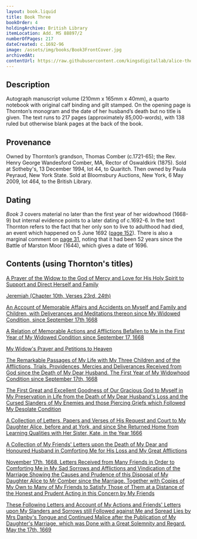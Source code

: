 ```yaml
---
layout: book.liquid
title: Book Three
bookOrder: 4
holdingArchive: British Library
itemLocation: Add. MS 88897/2
numberOfPages: 217
dateCreated: c.1692-96
image: /assets/img/books/Book3FrontCover.jpg
archivedAt: 
contentUrl: https://raw.githubusercontent.com/kingsdigitallab/alice-thornton/refs/heads/edition/texts/03_book_three/book_three.xml
---
```


## Description 

Autograph manuscript volume (210mm x 165mm x 40mm), a quarto notebook with original calf binding and gilt stamped. On the opening page is Thornton’s monogram and the date of her husband’s death but no title is given. The text runs to 217 pages (approximately 85,000-words), with 138 ruled but otherwise blank pages at the back of the book. 

## Provenance 

Owned by Thornton’s grandson, Thomas Comber (c.1721-65); the Rev. Henry George Wandesford Comber, MA, Rector of Oswaldkirk (1875). Sold at Sotheby's, 13 December 1994, lot 44, to Quaritch. Then owned by Paula Peyraud, New York State. Sold at Bloomsbury Auctions, New York, 6 May 2009, lot 464, to the British Library. 

## Dating

_Book 3_ covers material no later than the first year of her widowhood (1668-9) but internal evidence points to a later dating of c.1692-6. In the text Thornton refers to the fact that her only son to live to adulthood had died, an event which happened on 5 June 1692 ([page 152](https://thornton.kdl.kcl.ac.uk/edition/?p0.do=book_three&p0.lo=p.152&p0.vi=modern)). There is also a marginal comment on [page 31](https://thornton.kdl.kcl.ac.uk/edition/?p0.do=book_three&p0.lo=p.31&p0.vi=modern), noting that it had been 52 years since the Battle of Marston Moor (1644), which gives a date of 1696.

## Contents (using Thornton's titles)

[A Prayer of the Widow to the God of Mercy and Love for His Holy Spirit to Support and Direct Herself and Family](https://thornton.kdl.kcl.ac.uk/edition/?p0.do=book_three&p0.lo=p.2&p0.vi=modern) <br/>

[Jeremiah (Chapter 10th, Verses 23rd, 24th)](https://thornton.kdl.kcl.ac.uk/edition/?p0.do=book_three&p0.lo=p.6&p0.vi=modern) <br/>

[An Account of Memorable Affairs and Accidents on Myself and Family and Children, with Deliverances and Meditations thereon since My Widowed Condition, since September 17th 1668](https://thornton.kdl.kcl.ac.uk/edition/?p0.do=book_three&p0.lo=p.20&p0.vi=modern) <br/>

[A Relation of Memorable Actions and Afflictions Befallen to Me in the First Year of My Widowed Condition since September 17, 1668](https://thornton.kdl.kcl.ac.uk/edition/?p0.do=book_three&p0.lo=p.22&p0.vi=modern) <br/>

[My Widow's Prayer and Petitions to Heaven](https://thornton.kdl.kcl.ac.uk/edition/?p0.do=book_three&p0.lo=p.104&p0.vi=modern) <br/>

[The Remarkable Passages of My Life with My Three Children and of the Afflictions, Trials, Providences, Mercies and Deliverances Received from God since the Death of My Dear Husband. The First Year of My Widowhood Condition since September 17th, 1668](https://thornton.kdl.kcl.ac.uk/edition/?p0.do=book_three&p0.lo=p.110&p0.vi=modern) <br/>

[The First Great and Excellent Goodness of Our Gracious God to Myself in My Preservation in Life from the Death of My Dear Husband's Loss and the Cursed Slanders of My Enemies and those Piercing Griefs which Followed My Desolate Condition](https://thornton.kdl.kcl.ac.uk/edition/?p0.do=book_three&p0.lo=p.114&p0.vi=modern) <br/>

[A Collection of Letters, Papers and Verses of His Request and Court to My Daughter Alice, before and at York, and since She Returned Home from Learning Qualities with Her Sister, Kate, in the Year 1666](https://thornton.kdl.kcl.ac.uk/edition/?p0.do=book_three&p0.lo=p.186&p0.vi=modern) <br/>

[A Collection of My Friends' Letters upon the Death of My Dear and Honoured Husband in Comforting Me for His Loss and My Great Afflictions](https://thornton.kdl.kcl.ac.uk/edition/?p0.do=book_three&p0.lo=p.195&p0.vi=modern) <br/>

[November 17th, 1668. Letters Received from Many Friends in Order to Comforting Me in My Sad Sorrows and Afflictions and Vindication of the Marriage Showing the Causes and Prudence of this Disposal of My Daughter Alice to Mr Comber since the Marriage. Together with Copies of My Own to Many of My Friends to Satisfy Those of Them at a Distance of the Honest and Prudent Acting in this Concern by My Friends](https://thornton.kdl.kcl.ac.uk/edition/?p0.do=book_three&p0.lo=p.203&p0.vi=modern) <br/>

[These Following Letters and Account of My Actions and Friends' Letters upon My Slanders and Sorrows still Followed against Me and Spread Lies by Mrs Danby's Tongue and Continued Malice after the Publication of My Daughter's Marriage, which was Done with a Great Solemnity and Regard. May the 17th, 1669](https://thornton.kdl.kcl.ac.uk/edition/?p0.do=book_three&p0.lo=p.215&p0.vi=modern) <br/>
